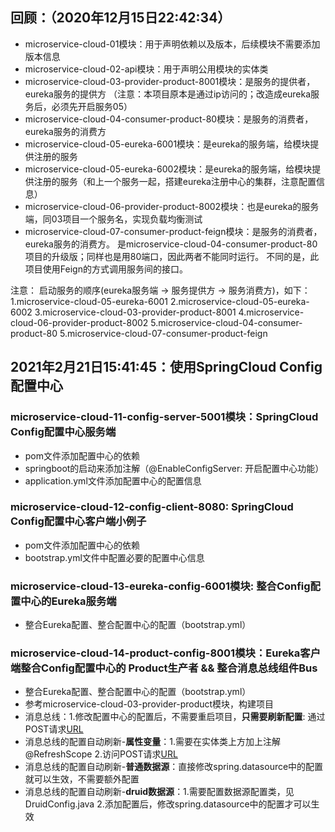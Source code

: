 
## 回顾：（2020年12月15日22:42:34）
- microservice-cloud-01模块：用于声明依赖以及版本，后续模块不需要添加版本信息
- microservice-cloud-02-api模块：用于声明公用模块的实体类
- microservice-cloud-03-provider-product-8001模块：是服务的提供者，eureka服务的提供方
（注意：本项目原本是通过ip访问的；改造成eureka服务后，必须先开启服务05）
- microservice-cloud-04-consumer-product-80模块：是服务的消费者，eureka服务的消费方
- microservice-cloud-05-eureka-6001模块：是eureka的服务端，给模块提供注册的服务
- microservice-cloud-05-eureka-6002模块：是eureka的服务端，给模块提供注册的服务（和上一个服务一起，搭建eureka注册中心的集群，注意配置信息）
- microservice-cloud-06-provider-product-8002模块：也是eureka的服务端，同03项目一个服务名，实现负载均衡测试
- microservice-cloud-07-consumer-product-feign模块：是服务的消费者，eureka服务的消费方。
是microservice-cloud-04-consumer-product-80项目的升级版；同样也是用80端口，因此两者不能同时运行。
不同的是，此项目使用Feign的方式调用服务间的接口。

注意：
启动服务的顺序(eureka服务端 -> 服务提供方 -> 服务消费方)，如下：
 1.microservice-cloud-05-eureka-6001
 2.microservice-cloud-05-eureka-6002
 3.microservice-cloud-03-provider-product-8001
 4.microservice-cloud-06-provider-product-8002
 5.microservice-cloud-04-consumer-product-80
 5.microservice-cloud-07-consumer-product-feign
 
 
 ## 2021年2月21日15:41:45：使用SpringCloud Config配置中心
 
 ### microservice-cloud-11-config-server-5001模块：SpringCloud Config配置中心服务端
 
- pom文件添加配置中心的依赖
- springboot的启动来添加注解（@EnableConfigServer: 开启配置中心功能）
- application.yml文件添加配置中心的配置信息

### microservice-cloud-12-config-client-8080: SpringCloud Config配置中心客户端小例子
- pom文件添加配置中心的依赖
- bootstrap.yml文件中配置必要的配置中心信息

### microservice-cloud-13-eureka-config-6001模块: 整合Config配置中心的Eureka服务端
- 整合Eureka配置、整合配置中心的配置（bootstrap.yml）

### microservice-cloud-14-product-config-8001模块：Eureka客户端整合Config配置中心的 Product生产者 && 整合消息总线组件Bus
- 整合Eureka配置、整合配置中心的配置（bootstrap.yml）
- 参考microservice-cloud-03-provider-product模块，构建项目
- 消息总线：1.修改配置中心的配置后，不需要重启项目，**只需要刷新配置**: 通过POST请求[URL](http://localhost:8001/actuator/bus-refresh/)
- 消息总线的配置自动刷新-**属性变量**：1.需要在实体类上方加上注解@RefreshScope 2.访问POST请求[URL](http://localhost:8001/actuator/bus-refresh/)
- 消息总线的配置自动刷新-**普通数据源**：直接修改spring.datasource中的配置就可以生效，不需要额外配置
- 消息总线的配置自动刷新-**druid数据源**：1.需要配置数据源配置类，见DruidConfig.java 2.添加配置后，修改spring.datasource中的配置才可以生效



  